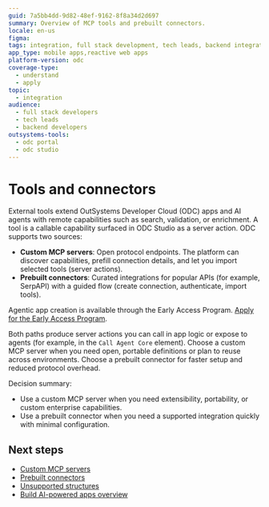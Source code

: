 ```yaml
---
guid: 7a5bb4dd-9d82-48ef-9162-8f8a34d2d697
summary: Overview of MCP tools and prebuilt connectors.
locale: en-us
figma:
tags: integration, full stack development, tech leads, backend integration, cloud development
app_type: mobile apps,reactive web apps
platform-version: odc
coverage-type:
  - understand
  - apply
topic:
  - integration
audience:
  - full stack developers
  - tech leads
  - backend developers
outsystems-tools:
  - odc portal
  - odc studio
---
```


# Tools and connectors

External tools extend OutSystems Developer Cloud (ODC) apps and AI agents with remote capabilities such as search, validation, or enrichment. A tool is a callable capability surfaced in ODC Studio as a server action. ODC supports two sources:

* **Custom MCP servers**: Open protocol endpoints. The platform can discover capabilities, prefill connection details, and let you import selected tools (server actions).
* **Prebuilt connectors**: Curated integrations for popular APIs (for example, SerpAPI) with a guided flow (create connection, authenticate, import tools).

<div class="info" markdown="1">

Agentic app creation is available through the Early Access Program. [Apply for the Early Access Program](https://www.outsystems.com/low-code-platform/agentic-ai-workbench/eap-agent-workbench/).

</div>

Both paths produce server actions you can call in app logic or expose to agents (for example, in the `Call Agent Core` element). Choose a custom MCP server when you need open, portable definitions or plan to reuse across environments. Choose a prebuilt connector for faster setup and reduced protocol overhead.

Decision summary:

* Use a custom MCP server when you need extensibility, portability, or custom enterprise capabilities.
* Use a prebuilt connector when you need a supported integration quickly with minimal configuration.

## Next steps

* [Custom MCP servers](mcp-connectors.md)
* [Prebuilt connectors](prebuilt-connectors.md)
* [Unsupported structures](unsupported-structures.md)
* [Build AI-powered apps overview](../intro.md)
